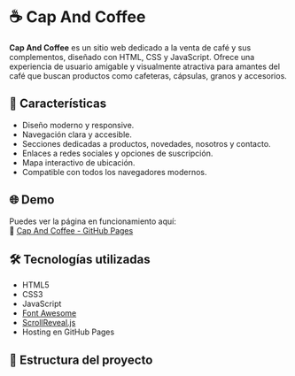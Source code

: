 # ☕ Cap And Coffee

**Cap And Coffee** es un sitio web dedicado a la venta de café y sus complementos, diseñado con HTML, CSS y JavaScript. Ofrece una experiencia de usuario amigable y visualmente atractiva para amantes del café que buscan productos como cafeteras, cápsulas, granos y accesorios.

## 🚀 Características

- Diseño moderno y responsive.
- Navegación clara y accesible.
- Secciones dedicadas a productos, novedades, nosotros y contacto.
- Enlaces a redes sociales y opciones de suscripción.
- Mapa interactivo de ubicación.
- Compatible con todos los navegadores modernos.

## 🌐 Demo

Puedes ver la página en funcionamiento aquí:  
🔗 [Cap And Coffee - GitHub Pages](https://facundo-lodi.github.io/FinalFacundoLodi.github.io/)

## 🛠️ Tecnologías utilizadas

- HTML5
- CSS3
- JavaScript
- [Font Awesome](https://fontawesome.com/)
- [ScrollReveal.js](https://scrollrevealjs.org/)
- Hosting en GitHub Pages

## 📁 Estructura del proyecto

